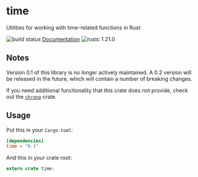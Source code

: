 time
====

Utilities for working with time-related functions in Rust

![build status](https://github.com/time-rs/time/workflows/Build/badge.svg?branch=v0.1)
[Documentation](https://docs.rs/time/0.1)
![rustc 1.21.0](https://img.shields.io/badge/rustc-1.21.0-blue)

## Notes

Version 0.1 of this library is no longer actively maintained.
A 0.2 version will be released in the future, which will contain a number of breaking changes.

If you need additional functionality that this crate does not provide, check out the [`chrono`](https://github.com/chronotope/chrono) crate.

## Usage

Put this in your `Cargo.toml`:

```toml
[dependencies]
time = "0.1"
```

And this in your crate root:

```rust
extern crate time;
```
